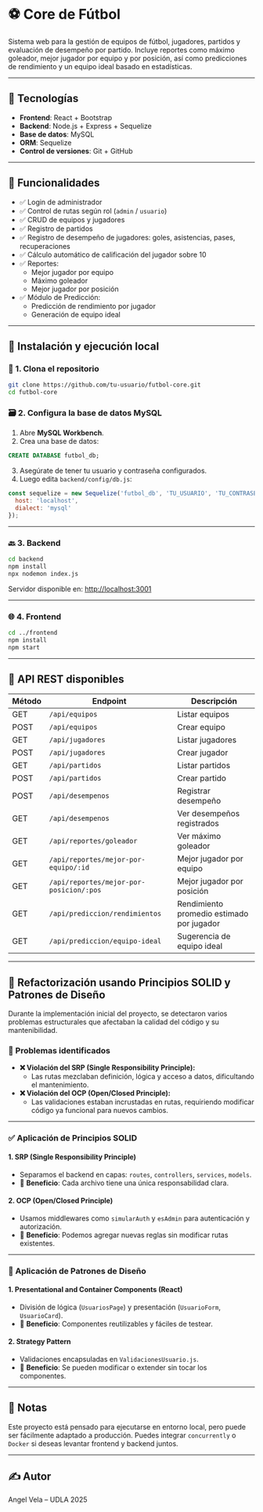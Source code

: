 
# ⚽ Core de Fútbol

Sistema web para la gestión de equipos de fútbol, jugadores, partidos y evaluación de desempeño por partido. Incluye reportes como máximo goleador, mejor jugador por equipo y por posición, así como predicciones de rendimiento y un equipo ideal basado en estadísticas.

---

## 🧠 Tecnologías

- **Frontend**: React + Bootstrap
- **Backend**: Node.js + Express + Sequelize
- **Base de datos**: MySQL
- **ORM**: Sequelize
- **Control de versiones**: Git + GitHub

---

## 🔐 Funcionalidades

- ✅ Login de administrador
- ✅ Control de rutas según rol (`admin` / `usuario`)
- ✅ CRUD de equipos y jugadores
- ✅ Registro de partidos
- ✅ Registro de desempeño de jugadores: goles, asistencias, pases, recuperaciones
- ✅ Cálculo automático de calificación del jugador sobre 10
- ✅ Reportes:
  - Mejor jugador por equipo
  - Máximo goleador
  - Mejor jugador por posición
- ✅ Módulo de Predicción:
  - Predicción de rendimiento por jugador
  - Generación de equipo ideal

---

## 🚀 Instalación y ejecución local

### 🔧 1. Clona el repositorio

```bash
git clone https://github.com/tu-usuario/futbol-core.git
cd futbol-core
```

### 🗃️ 2. Configura la base de datos MySQL

1. Abre **MySQL Workbench**.
2. Crea una base de datos:

```sql
CREATE DATABASE futbol_db;
```

3. Asegúrate de tener tu usuario y contraseña configurados.
4. Luego edita `backend/config/db.js`:

```js
const sequelize = new Sequelize('futbol_db', 'TU_USUARIO', 'TU_CONTRASEÑA', {
  host: 'localhost',
  dialect: 'mysql'
});
```

---

### 🔙 3. Backend

```bash
cd backend
npm install
npx nodemon index.js
```

Servidor disponible en: [http://localhost:3001](http://localhost:3001)

---

### 🌐 4. Frontend

```bash
cd ../frontend
npm install
npm start
```

---

## 📡 API REST disponibles

| Método | Endpoint                                 | Descripción                             |
|--------|------------------------------------------|-----------------------------------------|
| GET    | `/api/equipos`                           | Listar equipos                           |
| POST   | `/api/equipos`                           | Crear equipo                             |
| GET    | `/api/jugadores`                         | Listar jugadores                         |
| POST   | `/api/jugadores`                         | Crear jugador                            |
| GET    | `/api/partidos`                          | Listar partidos                          |
| POST   | `/api/partidos`                          | Crear partido                            |
| POST   | `/api/desempenos`                        | Registrar desempeño                      |
| GET    | `/api/desempenos`                        | Ver desempeños registrados               |
| GET    | `/api/reportes/goleador`                 | Ver máximo goleador                      |
| GET    | `/api/reportes/mejor-por-equipo/:id`     | Mejor jugador por equipo                 |
| GET    | `/api/reportes/mejor-por-posicion/:pos`  | Mejor jugador por posición               |
| GET    | `/api/prediccion/rendimientos`           | Rendimiento promedio estimado por jugador |
| GET    | `/api/prediccion/equipo-ideal`           | Sugerencia de equipo ideal               |

---

## 🧩 Refactorización usando Principios SOLID y Patrones de Diseño

Durante la implementación inicial del proyecto, se detectaron varios problemas estructurales que afectaban la calidad del código y su mantenibilidad.

### 🔎 Problemas identificados

- **❌ Violación del SRP (Single Responsibility Principle):**
  - Las rutas mezclaban definición, lógica y acceso a datos, dificultando el mantenimiento.
- **❌ Violación del OCP (Open/Closed Principle):**
  - Las validaciones estaban incrustadas en rutas, requiriendo modificar código ya funcional para nuevos cambios.

---

### ✅ Aplicación de Principios SOLID

#### 1. **SRP (Single Responsibility Principle)**
- Separamos el backend en capas: `routes`, `controllers`, `services`, `models`.
- 📌 **Beneficio**: Cada archivo tiene una única responsabilidad clara.

#### 2. **OCP (Open/Closed Principle)**
- Usamos middlewares como `simularAuth` y `esAdmin` para autenticación y autorización.
- 📌 **Beneficio**: Podemos agregar nuevas reglas sin modificar rutas existentes.

---

### 🎯 Aplicación de Patrones de Diseño

#### 1. **Presentational and Container Components (React)**
- División de lógica (`UsuariosPage`) y presentación (`UsuarioForm`, `UsuarioCard`).
- 📌 **Beneficio**: Componentes reutilizables y fáciles de testear.

#### 2. **Strategy Pattern**
- Validaciones encapsuladas en `ValidacionesUsuario.js`.
- 📌 **Beneficio**: Se pueden modificar o extender sin tocar los componentes.

---

## 📌 Notas

Este proyecto está pensado para ejecutarse en entorno local, pero puede ser fácilmente adaptado a producción. Puedes integrar `concurrently` o `Docker` si deseas levantar frontend y backend juntos.

---

## ✍️ Autor

Angel Vela – UDLA 2025
